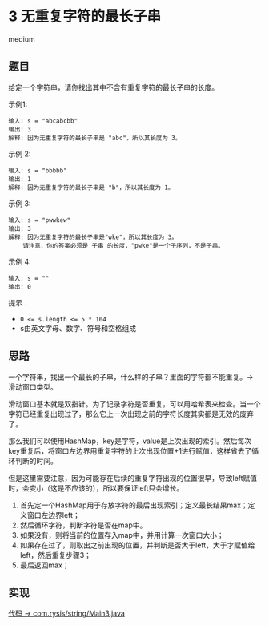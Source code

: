 # 3 无重复字符的最长子串

medium

## 题目

给定一个字符串，请你找出其中不含有重复字符的最长子串的长度。

示例1:
```
输入: s = "abcabcbb"
输出: 3 
解释: 因为无重复字符的最长子串是 "abc"，所以其长度为 3。
```
示例 2:
```
输入: s = "bbbbb"
输出: 1
解释: 因为无重复字符的最长子串是 "b"，所以其长度为 1。
```
示例 3:
```
输入: s = "pwwkew"
输出: 3
解释: 因为无重复字符的最长子串是"wke"，所以其长度为 3。
    请注意，你的答案必须是 子串 的长度，"pwke"是一个子序列，不是子串。
```
示例 4:
```
输入: s = ""
输出: 0
```

提示：

- `0 <= s.length <= 5 * 104`
- s由英文字母、数字、符号和空格组成

## 思路

一个字符串，找出一个最长的子串，什么样的子串？里面的字符都不能重复。-> 滑动窗口类型。

滑动窗口基本就是双指针。为了记录字符是否重复，可以用哈希表来检查。当一个字符已经重复出现过了，那么它上一次出现之前的字符长度其实都是无效的废弃了。

那么我们可以使用HashMap，key是字符，value是上次出现的索引。然后每次key重复后，将窗口左边界用重复字符的上次出现位置+1进行赋值，这样省去了循环判断的时间。

但是这里需要注意，因为可能存在后续的重复字符出现的位置很早，导致left赋值时，会变小（这是不应该的），所以要保证left只会增长。

1. 首先定一个HashMap用于存放字符的最后出现索引；定义最长结果max；定义窗口左边界left；
2. 然后循环字符，判断字符是否在map中。
3. 如果没有，则将当前的位置存入map中，并用计算一次窗口大小；
4. 如果存在过了，则取出之前出现的位置，并判断是否大于left，大于才赋值给left，然后重复步骤3；
5. 最后返回max；

## 实现

[代码 -> com.rysis/string/Main3.java](../../src/com/rysis/string/Main3.java)